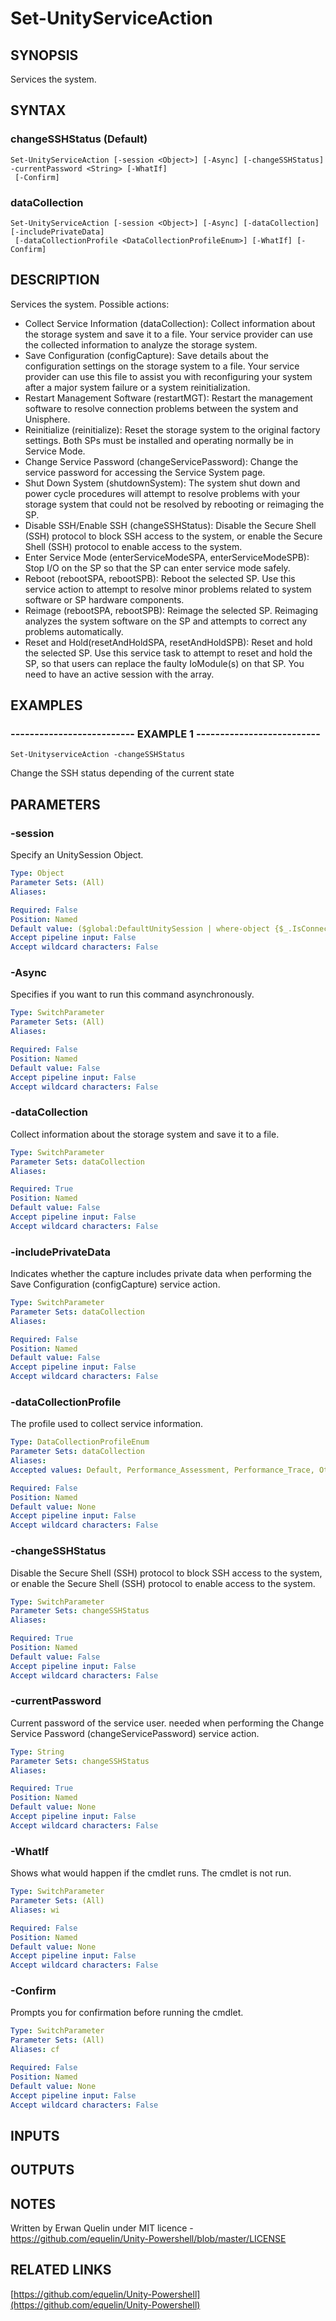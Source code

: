 # Set-UnityServiceAction

## SYNOPSIS
Services the system.

## SYNTAX

### changeSSHStatus (Default)
```
Set-UnityServiceAction [-session <Object>] [-Async] [-changeSSHStatus] -currentPassword <String> [-WhatIf]
 [-Confirm]
```

### dataCollection
```
Set-UnityServiceAction [-session <Object>] [-Async] [-dataCollection] [-includePrivateData]
 [-dataCollectionProfile <DataCollectionProfileEnum>] [-WhatIf] [-Confirm]
```

## DESCRIPTION
Services the system.
Possible actions: 
  - Collect Service Information (dataCollection): Collect information about the storage system and save it to a file.
Your service provider can use the collected information to analyze the storage system. 
  - Save Configuration (configCapture): Save details about the configuration settings on the storage system to a file.
Your service provider can use this file to assist you with reconfiguring your system after a major system failure or a system reinitialization. 
  - Restart Management Software (restartMGT): Restart the management software to resolve connection problems between the system and Unisphere. 
  - Reinitialize (reinitialize): Reset the storage system to the original factory settings.
Both SPs must be installed and operating normally be in Service Mode. 
  - Change Service Password (changeServicePassword): Change the service password for accessing the Service System page. 
  - Shut Down System (shutdownSystem): The system shut down and power cycle procedures will attempt to resolve problems with your storage system that could not be resolved by rebooting or reimaging the SP. 
  - Disable SSH/Enable SSH (changeSSHStatus): Disable the Secure Shell (SSH) protocol to block SSH access to the system, or enable the Secure Shell (SSH) protocol to enable access to the system. 
  - Enter Service Mode (enterServiceModeSPA, enterServiceModeSPB): Stop I/O on the SP so that the SP can enter service mode safely. 
  - Reboot (rebootSPA, rebootSPB): Reboot the selected SP.
Use this service action to attempt to resolve minor problems related to system software or SP hardware components. 
  - Reimage (rebootSPA, rebootSPB): Reimage the selected SP.
Reimaging analyzes the system software on the SP and attempts to correct any problems automatically. 
  - Reset and Hold(resetAndHoldSPA, resetAndHoldSPB): Reset and hold the selected SP.
Use this service task to attempt to reset and hold the SP, so that users can replace the faulty IoModule(s) on that SP.
You need to have an active session with the array.

## EXAMPLES

### -------------------------- EXAMPLE 1 --------------------------
```
Set-UnityserviceAction -changeSSHStatus
```

Change the SSH status depending of the current state

## PARAMETERS

### -session
Specify an UnitySession Object.

```yaml
Type: Object
Parameter Sets: (All)
Aliases: 

Required: False
Position: Named
Default value: ($global:DefaultUnitySession | where-object {$_.IsConnected -eq $true})
Accept pipeline input: False
Accept wildcard characters: False
```

### -Async
Specifies if you want to run this command asynchronously.

```yaml
Type: SwitchParameter
Parameter Sets: (All)
Aliases: 

Required: False
Position: Named
Default value: False
Accept pipeline input: False
Accept wildcard characters: False
```

### -dataCollection
Collect information about the storage system and save it to a file.

```yaml
Type: SwitchParameter
Parameter Sets: dataCollection
Aliases: 

Required: True
Position: Named
Default value: False
Accept pipeline input: False
Accept wildcard characters: False
```

### -includePrivateData
Indicates whether the capture includes private data when performing the Save Configuration (configCapture) service action.

```yaml
Type: SwitchParameter
Parameter Sets: dataCollection
Aliases: 

Required: False
Position: Named
Default value: False
Accept pipeline input: False
Accept wildcard characters: False
```

### -dataCollectionProfile
The profile used to collect service information.

```yaml
Type: DataCollectionProfileEnum
Parameter Sets: dataCollection
Aliases: 
Accepted values: Default, Performance_Assessment, Performance_Trace, Other

Required: False
Position: Named
Default value: None
Accept pipeline input: False
Accept wildcard characters: False
```

### -changeSSHStatus
Disable the Secure Shell (SSH) protocol to block SSH access to the system, or enable the Secure Shell (SSH) protocol to enable access to the system.

```yaml
Type: SwitchParameter
Parameter Sets: changeSSHStatus
Aliases: 

Required: True
Position: Named
Default value: False
Accept pipeline input: False
Accept wildcard characters: False
```

### -currentPassword
Current password of the service user.
needed when performing the Change Service Password (changeServicePassword) service action.

```yaml
Type: String
Parameter Sets: changeSSHStatus
Aliases: 

Required: True
Position: Named
Default value: None
Accept pipeline input: False
Accept wildcard characters: False
```

### -WhatIf
Shows what would happen if the cmdlet runs.
The cmdlet is not run.

```yaml
Type: SwitchParameter
Parameter Sets: (All)
Aliases: wi

Required: False
Position: Named
Default value: None
Accept pipeline input: False
Accept wildcard characters: False
```

### -Confirm
Prompts you for confirmation before running the cmdlet.

```yaml
Type: SwitchParameter
Parameter Sets: (All)
Aliases: cf

Required: False
Position: Named
Default value: None
Accept pipeline input: False
Accept wildcard characters: False
```

## INPUTS

## OUTPUTS

## NOTES
Written by Erwan Quelin under MIT licence - https://github.com/equelin/Unity-Powershell/blob/master/LICENSE

## RELATED LINKS

[https://github.com/equelin/Unity-Powershell](https://github.com/equelin/Unity-Powershell)

